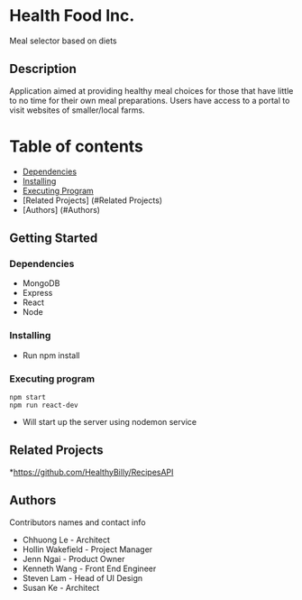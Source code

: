 # Health Food Inc.

Meal selector based on diets

## Description

Application aimed at providing healthy meal choices for those that have little to no time for their own meal preparations. Users have access to a portal to visit websites of smaller/local farms.

Table of contents
==================

<!--ts-->
  * [Dependencies](#Dependencies)
  * [Installing](#Installing)
  * [Executing Program](#Executing-Program)
  * [Related Projects] (#Related Projects)
  * [Authors] (#Authors)
<!--te-->

## Getting Started

### Dependencies

* MongoDB
* Express
* React
* Node

### Installing

* Run npm install

### Executing program

```
npm start
npm run react-dev
```

* Will start up the server using nodemon service

## Related Projects
 *https://github.com/HealthyBilly/RecipesAPI

## Authors

Contributors names and contact info

* Chhuong Le - Architect
* Hollin Wakefield - Project Manager
* Jenn Ngai - Product Owner
* Kenneth Wang - Front End Engineer
* Steven Lam - Head of UI Design
* Susan Ke - Architect

